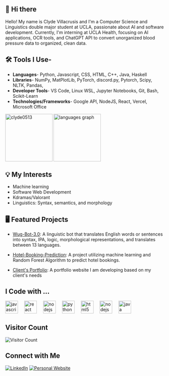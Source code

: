 ## 👋 Hi there 
Hello! My name is Clyde Villacrusis and I'm a Computer Science and Linguistics double major student at UCLA, passionate about AI and software development. Currently, I'm interning at UCLA Health, focusing on AI applications, OCR tools, and ChatGPT API to convert unorganized blood pressure data to organized, clean data.

## 🛠️ Tools I Use- 
- **Languages**- Python, Javascript, CSS, HTML, C++, Java, Haskell
- **Libraries**- NumPy, MatPlotLib, PyTorch, discord.py, Pytorch, Scipy, NLTK, Pandas, 
- **Developer Tools**- VS Code, Linux WSL, Jupyter Notebooks, Git, Bash, Scikit-Learn 
- **Technologies/Frameworks**- Google API, NodeJS, React, Vercel, Microsoft Office

<div align="left">
  <img src="https://github-readme-stats.vercel.app/api/top-langs?username=clyde0513&locale=en&hide_title=false&layout=compact&card_width=320&langs_count=5&theme=dracula&hide_border=false" height="150" alt="languages graph"  />
  <img align="left" src="https://github-readme-streak-stats.herokuapp.com/?user=clyde0513&" height="150" alt="clyde0513" />
</div>




## 💡 My Interests 

- Machine learning
- Software Web Development
- Kdramas/Valorant
- Linguistics: Syntax, semantics, and morphology

## 🖥️ Featured Projects

- [Wug-Bot-3.0](https://github.com/Clyde0513/Wug-Bot-3.0): A linguistic bot that translates English words or sentences into syntax, IPA, logic, morphological representations, and translates between 13 languages.

- [Hotel-Booking-Prediction](https://github.com/Clyde0513/Hotel-Booking-Prediction): A project utilizing machine learning and Random Forest Algorithm to predict hotel bookings.

- [Client's Portfolio](https://github.com/Clyde0513/anaPortfolio): A portfolio website I am developing based on my client's needs

## I Code with ...
<div align="left">
  <img src="https://cdn.jsdelivr.net/gh/devicons/devicon/icons/javascript/javascript-original.svg" height="40" alt="javascript logo"  />
  <img width="12" />
  <img src="https://cdn.jsdelivr.net/gh/devicons/devicon/icons/react/react-original.svg" height="40" alt="react logo"  />
  <img width="12" />
  <img src="https://cdn.jsdelivr.net/gh/devicons/devicon/icons/nodejs/nodejs-original.svg" height="40" alt="nodejs logo"  />
  <img width="12" />
  <img src="https://cdn.jsdelivr.net/gh/devicons/devicon/icons/python/python-original.svg" height="40" alt="python logo"  />
  <img width="12" />
  <img src="https://cdn.jsdelivr.net/gh/devicons/devicon/icons/html5/html5-original.svg" height="40" alt="html5 logo"  />
  <img width="12" />
  <img src="https://cdn.jsdelivr.net/gh/devicons/devicon/icons/css3/css3-original.svg" height="40" alt="nodejs logo"  />
  <img width="12" />
  <img src="https://cdn.jsdelivr.net/gh/devicons/devicon/icons/java/java-original.svg" height="40" alt="java logo"  />
  <img width="12" />
</div>

## Visitor Count
![Visitor Count](https://shields.io/badge/dynamic/json?color=informational&label=Profile%20Views&query=views&url=https://api.github.com/users/Clyde0513)


## Connect with Me

[![LinkedIn](https://img.shields.io/badge/LinkedIn-0A66C2?style=for-the-badge&logo=linkedin&logoColor=white)](https://www.linkedin.com/in/clydevillacrusis/)
[![Personal Website](https://img.shields.io/badge/Website-FF7139?style=for-the-badge&logo=firefox&logoColor=white)](https://clyde.at)
